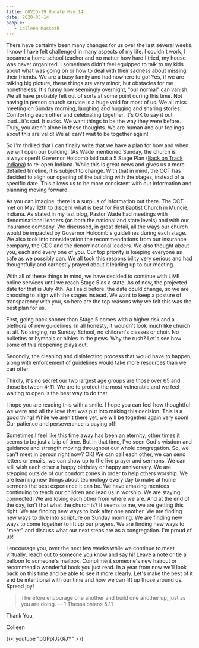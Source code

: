 ```yaml
---
title: COVID-19 Update May 14
date: 2020-05-14
people: 
   - Colleen Massoth
---
```


There have certainly been many changes for us over the last several weeks. I know I have felt challenged in many aspects of my life. I couldn't work, I became a home school teacher and no matter how hard I tried, my house was never organized. I sometimes didn't feel equipped to talk to my kids about what was going on or how to deal with their sadness about missing their friends. We are a busy family and had nowhere to go! Yes, if we are talking big picture, these things are very minor, but obstacles for me nonetheless. It's funny how seemingly overnight, "our normal" can vanish. We all have probably felt out of sorts at some point during this time. Not having in person church service is a huge void for most of us. We all miss meeting on Sunday morning, laughing and hugging and sharing stories. Comforting each other and celebrating together. It's OK to say it out loud...it's sad. It sucks. We want things to be the way they were before. Truly, you aren't alone in these thoughts. We are human and our feelings about this are valid! We all can't wait to be together again!

So I'm thrilled that I can finally write that we have a plan for how and when we will open our building! (As Wade mentioned Sunday, the church is always open!) Governor Holcomb laid out a 5 Stage Plan ([Back on Track Indiana](https://backontrack.in.gov/)) to re-open Indiana. While this is great news and gives us a more detailed timeline, it is subject to change. With that in mind, the CCT has decided to align our opening of the building with the stages, instead of a specific date. This allows us to be more consistent with our information and planning moving forward. 

As you can imagine, there is a surplus of information out there. The CCT met on May 12th to discern what is best for First Baptist Church in Muncie, Indiana. As stated in my last blog, Pastor Wade had meetings with denominational leaders (on both the national and state levels) and with our insurance company. We discussed, in great detail, all the ways our church would be impacted by Governor Holcomb's guidelines during each stage. We also took into consideration the recommendations from our insurance company, the CDC and the denominational leaders. We also thought about you, each and every one of you. Our top priority is keeping everyone as safe as we possibly can. We all took this responsibility very serious and had thoughtfully and earnestly prayed about it leading up to our meeting.

With all of these things in mind, we have decided to continue with LIVE online services until we reach Stage 5 as a state. As of now, the projected date for that is July 4th. As I said before, the date could change, so we are choosing to align with the stages instead. We want to keep a posture of transparency with you, so here are the top reasons why we felt this was the best plan for us. 

First, going back sooner than Stage 5 comes with a higher risk and a plethora of new guidelines. In all honesty, it wouldn't look much like church at all. No singing, no Sunday School, no children's classes or choir. No bulletins or hymnals or bibles in the pews. Why the rush? Let's see how some of this reopening plays out. 

Secondly, the cleaning and disinfecting process that would have to happen, along with enforcement of guidelines would take more resources than we can offer. 

Thirdly, it's no secret our two largest age groups are those over 65 and those between 4-11. We are to protect the most vulnerable and we feel waiting to open is the best way to do that. 

I hope you are reading this with a smile. I hope you can feel how thoughtful we were and all the love that was put into making this decision. This is a good thing! While we aren't there yet, we will be together again very soon! Our patience and perseverance is paying off!

Sometimes I feel like this time away has been an eternity, other times it seems to be just a blip of time. But in that time, I've seen God's wisdom and guidance and strength moving throughout our whole congregation. So, we can't meet in person right now? OK! We can call each other, we can send letters or emails, we can show up to the live prayer and sermons. We can still wish each other a happy birthday or happy anniversary. We are stepping outside of our comfort zones in order to help others worship. We are learning new things about technology every day to make at home sermons the best experience it can be. We have amazing mentees continuing to teach our children and lead us in worship. We are staying connected! We are loving each other from where we are. And at the end of the day, isn't that what the church is? It seems to me, we are getting this right. We are finding new ways to look after one another. We are finding new ways to dive into scripture on Sunday morning. We are finding new ways to come together to lift up our prayers. We are finding new ways to "meet" and discuss what our next steps are as a congregation. I'm proud of us!

I encourage you, over the next few weeks while we continue to meet virtually, reach out to someone you know and say hi! Leave a note or tie a balloon to someone's mailbox. Compliment someone's new haircut or recommend a wonderful book you just read. In a year from now we'll look back on this time and be able to see it more clearly. Let's make the best of it and be intentional with our time and how we can lift up those around us. Spread joy! 

>Therefore encourage one another and build one another up, just as you are doing. -- 1 Thessalonians 5:11

Thank You,

Colleen

{{< youtube "pGPplJsGiJY" >}}
